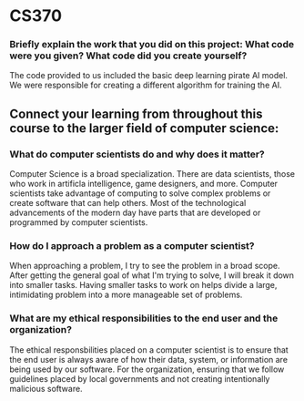# CS370
### Briefly explain the work that you did on this project: What code were you given? What code did you create yourself?
The code provided to us included the basic deep learning pirate AI model. We were responsible for creating a different algorithm for training the AI.
## Connect your learning from throughout this course to the larger field of computer science:
### What do computer scientists do and why does it matter?
Computer Science is a broad specialization. There are data scientists, those who work in artificla intelligence, game designers, and more. Computer scientists take advantage of computing to solve complex problems or create software that can help others. Most of the technological advancements of the modern day have parts that are developed or programmed by computer scientists.
### How do I approach a problem as a computer scientist?
When approaching a problem, I try to see the problem in a broad scope. After getting the general goal of what I'm trying to solve, I will break it down into smaller tasks. Having smaller tasks to work on helps divide a large, intimidating problem into a more manageable set of problems. 
### What are my ethical responsibilities to the end user and the organization?
The ethical responsbilities placed on a computer scientist is to ensure that the end user is always aware of how their data, system, or information are being used by our software. For the organization, ensuring that we follow guidelines placed by local governments and not creating intentionally malicious software.
